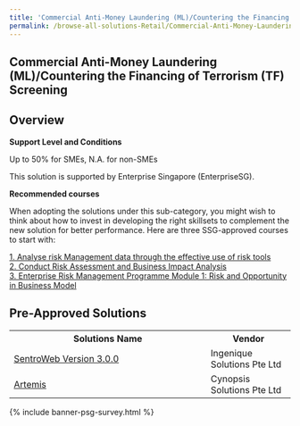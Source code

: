 ```yaml
---
title: 'Commercial Anti-Money Laundering (ML)/Countering the Financing of Terrorism (TF) Screening'
permalink: /browse-all-solutions-Retail/Commercial-Anti-Money-Laundering--ML--Countering-the-Financing-of-Terrorism--TF--Screening
---
```


## Commercial Anti-Money Laundering (ML)/Countering the Financing of Terrorism (TF) Screening
## Overview

**Support Level and Conditions**

Up to 50% for SMEs, N.A. for non-SMEs

This solution is supported by Enterprise Singapore (EnterpriseSG).

**Recommended courses**

When adopting the solutions under this sub-category, you might wish to think about how to invest in developing the right skillsets to complement the new solution for better performance. Here are three SSG-approved courses to start with:

<a href='https://sfec.enterprisejobskills.gov.sg/Course_Internet/CourseDetail.aspx?CoursesReferenceNumber=TGS-2019504277'  target='_blank' rel='noopener'>1. Analyse risk Management data through the effective use of risk tools</a><br>
<a href='https://sfec.enterprisejobskills.gov.sg/Course_Internet/CourseDetail.aspx?CoursesReferenceNumber=TGS-2015500780'  target='_blank' rel='noopener'>2. Conduct Risk Assessment and Business Impact Analysis</a><br>
<a href='https://sfec.enterprisejobskills.gov.sg/Course_Internet/CourseDetail.aspx?CoursesReferenceNumber=TGS-2020502487'  target='_blank' rel='noopener'>3. Enterprise Risk Management Programme Module 1: Risk and Opportunity in Business Model</a><br>

## Pre-Approved Solutions

<table>
<tr>
<th style='width: auto;'><b>Solutions Name</b></th>
<th style='width: 30%;'><b>Vendor</b></th>
</tr>
<tr>
<td><a href='/productivity-solutions-grant/solutionrepo/solution3451' target='_blank'>SentroWeb Version 3.0.0</a><br></td>
<td>Ingenique Solutions Pte Ltd</td>
</tr>
<tr>
<td><a href='/productivity-solutions-grant/solutionrepo/solution4201' target='_blank'>Artemis</a><br></td>
<td>Cynopsis Solutions Pte Ltd</td>
</tr>
</table>

{% include banner-psg-survey.html %}
